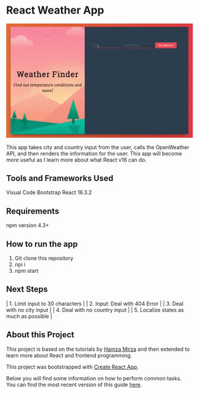 # React Weather App
<p align="center">
  <img src="https://github.com/daveyoon64/react-weather-app/blob/master/weather_app.gif" width="600">
</p>

This app takes city and country input from the user, calls the OpenWeather API, and then 
renders the information for the user. This app will become more useful as I learn more 
about what React v16 can do.

## Tools and Frameworks Used
Visual Code
Bootstrap
React 16.3.2

## Requirements
npm version 4.3+

## How to run the app
1. Git clone this repository
2. npi i
3. npm start

## Next Steps
| 1. Limit input to 30 characters |
| 2. Input: Deal with 404 Error |
| 3. Deal with no city input |
| 4. Deal with no country input |
| 5. Localize states as much as possible |

## About this Project
This project is based on the tutorials by [Hamza Mirza](https://www.youtube.com/channel/UCBV-JvG9Ubkj7AU6Cxls1Tw) and then extended to learn more about React and frontend programming.

This project was bootstrapped with [Create React App](https://github.com/facebookincubator/create-react-app).

Below you will find some information on how to perform common tasks.<br>
You can find the most recent version of this guide [here](https://github.com/facebookincubator/create-react-app/blob/master/packages/react-scripts/template/README.md).
